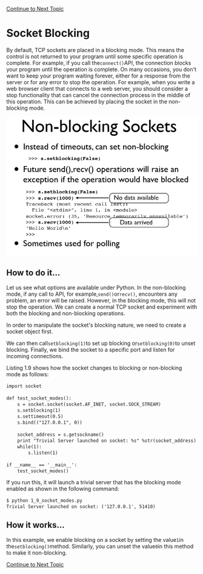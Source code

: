 <a href="https://github.com/CyberTrainingUSAF/08-Network-Programming/blob/master/00-Table-of-Contents.md" > Continue to Next Topic </a>

# Socket Blocking

By default, TCP sockets are placed in a blocking mode. This means the control is not returned to your program until some specific operation is complete. For example, if you call the`connect()`API, the connection blocks your program until the operation is complete. On many occasions, you don't want to keep your program waiting forever, either for a response from the server or for any error to stop the operation. For example, when you write a web browser client that connects to a web server, you should consider a stop functionality that can cancel the connection process in the middle of this operation. This can be achieved by placing the socket in the non-blocking mode.

![](../.gitbook/assets/blocking.PNG)

## How to do it...

Let us see what options are available under Python. In the non-blocking mode, if any call to API, for example,`send()`or`recv()`, encounters any problem, an error will be raised. However, in the blocking mode, this will not stop the operation. We can create a normal TCP socket and experiment with both the blocking and non-blocking operations.

In order to manipulate the socket's blocking nature, we need to create a socket object first.

We can then call`setblocking(1)`to set up blocking or`setblocking(0)`to unset blocking. Finally, we bind the socket to a specific port and listen for incoming connections.

Listing 1.9 shows how the socket changes to blocking or non-blocking mode as follows:

```text
import socket

def test_socket_modes():
    s = socket.socket(socket.AF_INET, socket.SOCK_STREAM)
    s.setblocking(1)
    s.settimeout(0.5)
    s.bind(("127.0.0.1", 0))

    socket_address = s.getsockname()
    print "Trivial Server launched on socket: %s" %str(socket_address)
    while(1):
        s.listen(1)

if __name__ == '__main__':
    test_socket_modes()
```

If you run this, it will launch a trivial server that has the blocking mode enabled as shown in the following command:

```text
$ python 1_9_socket_modes.py 
Trivial Server launched on socket: ('127.0.0.1', 51410)
```

## How it works...

In this example, we enable blocking on a socket by setting the value`1`in the`setblocking()`method. Similarly, you can unset the value`0`in this method to make it non-blocking.

<a href="https://github.com/CyberTrainingUSAF/08-Network-Programming/blob/master/00-Table-of-Contents.md" > Continue to Next Topic </a>
